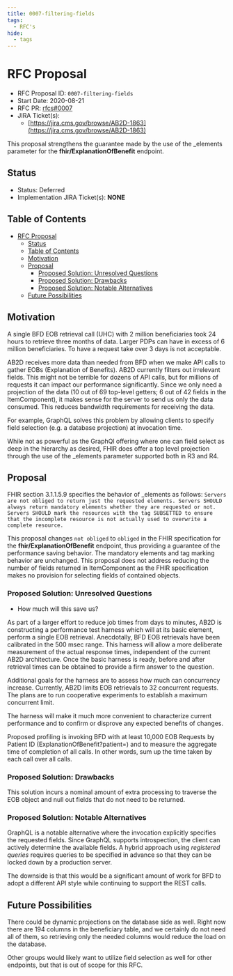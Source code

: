 ```yaml
---
title: 0007-filtering-fields
tags:
  - RFC's
hide:
  - tags
---
```


# RFC Proposal
[RFC Proposal]: #rfc-proposal

* RFC Proposal ID: `0007-filtering-fields`
* Start Date: 2020-08-21
* RFC PR: [rfcs#0007](https://github.com/CMSgov/beneficiary-fhir-data/pull/345)
* JIRA Ticket(s):
    * [https://jira.cms.gov/browse/AB2D-1863](https://jira.cms.gov/browse/AB2D-1863)

This proposal strengthens the guarantee made by the use of the _elements parameter for the **fhir/ExplanationOfBenefit** endpoint.

## Status
[Status]: #status

* Status: Deferred
* Implementation JIRA Ticket(s): **NONE**

## Table of Contents
[Table of Contents]: #table-of-contents

- [RFC Proposal](#rfc-proposal)
  - [Status](#status)
  - [Table of Contents](#table-of-contents)
  - [Motivation](#motivation)
  - [Proposal](#proposal)
    - [Proposed Solution: Unresolved Questions](#proposed-solution-unresolved-questions)
    - [Proposed Solution: Drawbacks](#proposed-solution-drawbacks)
    - [Proposed Solution: Notable Alternatives](#proposed-solution-notable-alternatives)
  - [Future Possibilities](#future-possibilities)

## Motivation
[Motivation]: #motivation

A single BFD EOB retrieval call (UHC) with 2 million beneficiaries took 24 hours to retrieve three months of data.
Larger PDPs can have in excess of 6 million beneficiaries.  To have a request take over 3 days is not acceptable.

AB2D receives more data than needed from BFD when we make API calls to gather EOBs (Explanation of Benefits).  AB2D
currently filters out irrelevant fields.  This might not be terrible for dozens of API calls, but for
millions of requests it can impact our performance significantly.  Since we only need a projection of the data
(10 out of 69 top-level getters; 6 out of 42 fields in the ItemComponent), it makes
sense for the server to send us only the data consumed.  This reduces bandwidth requirements for receiving the data.

For example, GraphQL solves this problem by allowing clients to specify field selection (e.g. a database projection) at
invocation time.

While not as powerful as the GraphQl offering where one can field select as deep in the hierarchy as desired, FHIR does offer a top level projection through the use of the _elements parameter supported both in R3 and R4.

## Proposal
[Proposal]: #proposal

FHIR section 3.1.1.5.9 specifies the behavior of _elements as follows:
```Servers are not obliged to return just the requested elements. Servers SHOULD always return mandatory elements whether they are requested or not. Servers SHOULD mark the resources with the tag SUBSETTED to ensure that the incomplete resource is not actually used to overwrite a complete resource.```

This proposal changes `not obliged` to `obliged` in the FHIR specification for the **fhir/ExplanationOfBenefit** endpoint, thus providing a guarantee of the performance saving behavior.  The mandatory elements and tag marking behavior are unchanged.  This proposal does not address reducing the number of fields returned in ItemComponent as the FHIR specification makes no provision for selecting fields of contained objects.

### Proposed Solution: Unresolved Questions
[Proposed Solution: Unresolved Questions]: #proposed-solution-unresolved-questions

* How much will this save us?

As part of a larger effort to reduce job times from days to minutes, AB2D is constructing a performance test harness
which will at its basic element, perform a single EOB retrieval.  Anecdotally, BFD EOB retrievals have been calibrated
in the 500 msec range.  This harness will allow a more deliberate measurement of the actual response times, independent
of the current AB2D architecture.  Once the basic harness is ready, before and after retrieval times can be obtained to
provide a firm answer to the question.

Additional goals for the harness are to assess how much can concurrency increase.  Currently, AB2D limits EOB
retrievals to 32 concurrent requests.  The plans are to run cooperative experiments to establish a maximum concurrent
limit.

The harness will make it much more convenient to characterize current performance and to confirm or disprove any
expected benefits of changes.

Proposed profiling is invoking BFD with at least 10,000 EOB Requests by Patient ID (ExplanationOfBenefit?patient=) and to measure
the aggregate time of completion of all calls.  In other words, sum up the time taken by each call over all calls.

### Proposed Solution: Drawbacks
[Proposed Solution: Drawbacks]: #proposed-solution-drawbacks

This solution incurs a nominal amount of extra processing to traverse the EOB object and null out fields that do not
need to be returned.

### Proposed Solution: Notable Alternatives
[Proposed Solution: Notable Alternatives]: #proposed-solution-notable-alternatives

GraphQL is a notable alternative where the invocation explicitly specifies the requested fields.  Since GraphQL
supports introspection, the client can actively determine the available fields.  A hybrid approach using
*registered queries* requires queries to be specified in advance so that they can be locked down by a production server.

The downside is that this would be a significant amount of work for BFD to adopt a different API style while continuing
to support the REST calls.

## Future Possibilities
[Future Possibilities]: #future-possibilities

There could be dynamic projections on the database side as well. Right now there are 194 columns
in the beneficiary table, and we certainly do not need all of them, so retrieving only the needed columns
would reduce the load on the database.

Other groups would likely want to utilize field selection as well for other endpoints, but that is out of scope for this RFC.